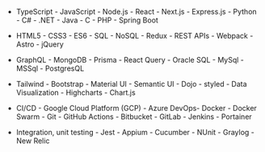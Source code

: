 <!-- Skills should be in order of priority from left to right and top to bottom. -->
<!-- Tailor your resume by **BOLDING** specific skills a job is looking for! -->

- TypeScript - JavaScript - Node.js - React - Next.js - Express.js - Python - C# - .NET - Java  - C - PHP - Spring Boot

- HTML5 - CSS3 - ES6 - SQL - NoSQL - Redux - REST APIs - Webpack - Astro - jQuery

- GraphQL - MongoDB - Prisma - React Query - Oracle SQL - MySql - MSSql - PostgresQL 

- Tailwind - Bootstrap - Material UI - Semantic UI - Dojo - styled - Data Visualization - Highcharts - Chart.js

- CI/CD - Google Cloud Platform (GCP) - Azure DevOps- Docker - Docker Swarm - Git - GitHub Actions - Bitbucket - GitLab - Jenkins - Portainer
- Integration, unit testing - Jest - Appium - Cucumber - NUnit - Graylog - New Relic

<!-- These are commented and won't appear -->
<!--
SolidJS | Preact
Tanstack | Radix UI | Unstyled Components | Figma
SQL Server | DocumentDB
MikroORM | tRPC | Hibernate | TypeORM
Selenium
Auth0 | Cognito

SVN
Copilot

Unreal | Unity | Source engine
-->
